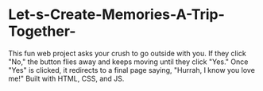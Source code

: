 # Let-s-Create-Memories-A-Trip-Together-
This fun web project asks your crush to go outside with you. If they click "No," the button flies away and keeps moving until they click "Yes." Once "Yes" is clicked, it redirects to a final page saying, "Hurrah, I know you love me!" Built with HTML, CSS, and JS.
